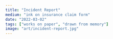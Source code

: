 ```yaml
---
title: "Incident Report"
medium: "ink on insurance claim form"
date: "2022-03-02"
tags: ["works on paper", "drawn from memory"]
image: "art/incident-report.jpg"
---
```

